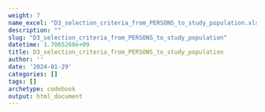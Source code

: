 ```yaml
---
weight: 7
name_excel: "D3_selection_criteria_from_PERSONS_to_study_population.xlsx"
description: ""
slug: "D3_selection_criteria_from_PERSONS_to_study_population"
datetime: 1.7065268e+09
title: D3_selection_criteria_from_PERSONS_to_study_population
author: ''
date: '2024-01-29'
categories: []
tags: []
archetype: codebook
output: html_document
---
```


<div class="tabcontent"></div>
